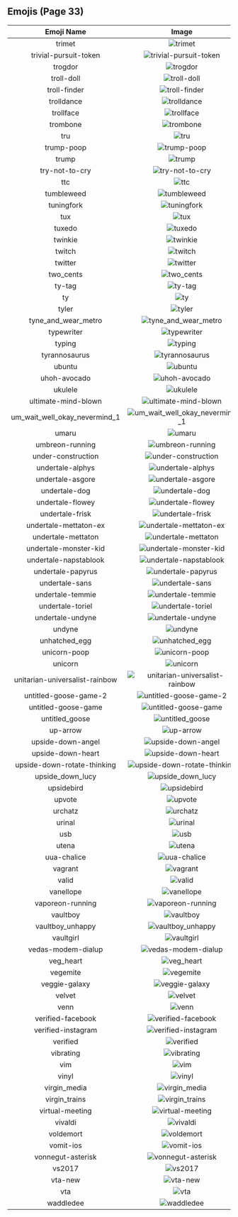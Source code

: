 
  ## Emojis (Page 33)
  |Emoji Name|Image|
  | :-: | :-: |
  |trimet| ![trimet](/emojis/lgbtintech/trimet.png)|
  |trivial-pursuit-token| ![trivial-pursuit-token](/emojis/lgbtintech/trivial-pursuit-token.png)|
  |trogdor| ![trogdor](/emojis/lgbtintech/trogdor.gif)|
  |troll-doll| ![troll-doll](/emojis/lgbtintech/troll-doll.png)|
  |troll-finder| ![troll-finder](/emojis/lgbtintech/troll-finder.png)|
  |trolldance| ![trolldance](/emojis/lgbtintech/trolldance.gif)|
  |trollface| ![trollface](/emojis/lgbtintech/trollface.png)|
  |trombone| ![trombone](/emojis/lgbtintech/trombone.png)|
  |tru| ![tru](/emojis/lgbtintech/tru.png)|
  |trump-poop| ![trump-poop](/emojis/lgbtintech/trump-poop.png)|
  |trump| ![trump](/emojis/lgbtintech/trump.png)|
  |try-not-to-cry| ![try-not-to-cry](/emojis/lgbtintech/try-not-to-cry.gif)|
  |ttc| ![ttc](/emojis/lgbtintech/ttc.png)|
  |tumbleweed| ![tumbleweed](/emojis/lgbtintech/tumbleweed.gif)|
  |tuningfork| ![tuningfork](/emojis/lgbtintech/tuningfork.png)|
  |tux| ![tux](/emojis/lgbtintech/tux.png)|
  |tuxedo| ![tuxedo](/emojis/lgbtintech/tuxedo.jpg)|
  |twinkie| ![twinkie](/emojis/lgbtintech/twinkie.png)|
  |twitch| ![twitch](/emojis/lgbtintech/twitch.png)|
  |twitter| ![twitter](/emojis/lgbtintech/twitter.png)|
  |two_cents| ![two_cents](/emojis/lgbtintech/two_cents.jpg)|
  |ty-tag| ![ty-tag](/emojis/lgbtintech/ty-tag.png)|
  |ty| ![ty](/emojis/lgbtintech/ty.png)|
  |tyler| ![tyler](/emojis/lgbtintech/tyler.png)|
  |tyne_and_wear_metro| ![tyne_and_wear_metro](/emojis/lgbtintech/tyne_and_wear_metro.png)|
  |typewriter| ![typewriter](/emojis/lgbtintech/typewriter.gif)|
  |typing| ![typing](/emojis/lgbtintech/typing.gif)|
  |tyrannosaurus| ![tyrannosaurus](/emojis/lgbtintech/tyrannosaurus.png)|
  |ubuntu| ![ubuntu](/emojis/lgbtintech/ubuntu.png)|
  |uhoh-avocado| ![uhoh-avocado](/emojis/lgbtintech/uhoh-avocado.png)|
  |ukulele| ![ukulele](/emojis/lgbtintech/ukulele.jpg)|
  |ultimate-mind-blown| ![ultimate-mind-blown](/emojis/lgbtintech/ultimate-mind-blown.png)|
  |um_wait_well_okay_nevermind_1| ![um_wait_well_okay_nevermind_1](/emojis/lgbtintech/um_wait_well_okay_nevermind_1.png)|
  |umaru| ![umaru](/emojis/lgbtintech/umaru.jpg)|
  |umbreon-running| ![umbreon-running](/emojis/lgbtintech/umbreon-running.gif)|
  |under-construction| ![under-construction](/emojis/lgbtintech/under-construction.gif)|
  |undertale-alphys| ![undertale-alphys](/emojis/lgbtintech/undertale-alphys.png)|
  |undertale-asgore| ![undertale-asgore](/emojis/lgbtintech/undertale-asgore.png)|
  |undertale-dog| ![undertale-dog](/emojis/lgbtintech/undertale-dog.gif)|
  |undertale-flowey| ![undertale-flowey](/emojis/lgbtintech/undertale-flowey.png)|
  |undertale-frisk| ![undertale-frisk](/emojis/lgbtintech/undertale-frisk.png)|
  |undertale-mettaton-ex| ![undertale-mettaton-ex](/emojis/lgbtintech/undertale-mettaton-ex.png)|
  |undertale-mettaton| ![undertale-mettaton](/emojis/lgbtintech/undertale-mettaton.gif)|
  |undertale-monster-kid| ![undertale-monster-kid](/emojis/lgbtintech/undertale-monster-kid.png)|
  |undertale-napstablook| ![undertale-napstablook](/emojis/lgbtintech/undertale-napstablook.png)|
  |undertale-papyrus| ![undertale-papyrus](/emojis/lgbtintech/undertale-papyrus.png)|
  |undertale-sans| ![undertale-sans](/emojis/lgbtintech/undertale-sans.png)|
  |undertale-temmie| ![undertale-temmie](/emojis/lgbtintech/undertale-temmie.png)|
  |undertale-toriel| ![undertale-toriel](/emojis/lgbtintech/undertale-toriel.png)|
  |undertale-undyne| ![undertale-undyne](/emojis/lgbtintech/undertale-undyne.png)|
  |undyne| ![undyne](/emojis/lgbtintech/undyne.gif)|
  |unhatched_egg| ![unhatched_egg](/emojis/lgbtintech/unhatched_egg.jpg)|
  |unicorn-poop| ![unicorn-poop](/emojis/lgbtintech/unicorn-poop.jpg)|
  |unicorn| ![unicorn](/emojis/lgbtintech/unicorn.png)|
  |unitarian-universalist-rainbow| ![unitarian-universalist-rainbow](/emojis/lgbtintech/unitarian-universalist-rainbow.png)|
  |untitled-goose-game-2| ![untitled-goose-game-2](/emojis/lgbtintech/untitled-goose-game-2.png)|
  |untitled-goose-game| ![untitled-goose-game](/emojis/lgbtintech/untitled-goose-game.png)|
  |untitled_goose| ![untitled_goose](/emojis/lgbtintech/untitled_goose.png)|
  |up-arrow| ![up-arrow](/emojis/lgbtintech/up-arrow.png)|
  |upside-down-angel| ![upside-down-angel](/emojis/lgbtintech/upside-down-angel.png)|
  |upside-down-heart| ![upside-down-heart](/emojis/lgbtintech/upside-down-heart.png)|
  |upside-down-rotate-thinking| ![upside-down-rotate-thinking](/emojis/lgbtintech/upside-down-rotate-thinking.gif)|
  |upside_down_lucy| ![upside_down_lucy](/emojis/lgbtintech/upside_down_lucy.jpg)|
  |upsidebird| ![upsidebird](/emojis/lgbtintech/upsidebird.jpg)|
  |upvote| ![upvote](/emojis/lgbtintech/upvote.png)|
  |urchatz| ![urchatz](/emojis/lgbtintech/urchatz.jpg)|
  |urinal| ![urinal](/emojis/lgbtintech/urinal.png)|
  |usb| ![usb](/emojis/lgbtintech/usb.png)|
  |utena| ![utena](/emojis/lgbtintech/utena.png)|
  |uua-chalice| ![uua-chalice](/emojis/lgbtintech/uua-chalice.png)|
  |vagrant| ![vagrant](/emojis/lgbtintech/vagrant.png)|
  |valid| ![valid](/emojis/lgbtintech/valid.png)|
  |vanellope| ![vanellope](/emojis/lgbtintech/vanellope.png)|
  |vaporeon-running| ![vaporeon-running](/emojis/lgbtintech/vaporeon-running.gif)|
  |vaultboy| ![vaultboy](/emojis/lgbtintech/vaultboy.jpg)|
  |vaultboy_unhappy| ![vaultboy_unhappy](/emojis/lgbtintech/vaultboy_unhappy.jpg)|
  |vaultgirl| ![vaultgirl](/emojis/lgbtintech/vaultgirl.jpg)|
  |vedas-modem-dialup| ![vedas-modem-dialup](/emojis/lgbtintech/vedas-modem-dialup.png)|
  |veg_heart| ![veg_heart](/emojis/lgbtintech/veg_heart.png)|
  |vegemite| ![vegemite](/emojis/lgbtintech/vegemite.jpg)|
  |veggie-galaxy| ![veggie-galaxy](/emojis/lgbtintech/veggie-galaxy.png)|
  |velvet| ![velvet](/emojis/lgbtintech/velvet.jpg)|
  |venn| ![venn](/emojis/lgbtintech/venn.png)|
  |verified-facebook| ![verified-facebook](/emojis/lgbtintech/verified-facebook.png)|
  |verified-instagram| ![verified-instagram](/emojis/lgbtintech/verified-instagram.png)|
  |verified| ![verified](/emojis/lgbtintech/verified.png)|
  |vibrating| ![vibrating](/emojis/lgbtintech/vibrating.gif)|
  |vim| ![vim](/emojis/lgbtintech/vim.png)|
  |vinyl| ![vinyl](/emojis/lgbtintech/vinyl.png)|
  |virgin_media| ![virgin_media](/emojis/lgbtintech/virgin_media.png)|
  |virgin_trains| ![virgin_trains](/emojis/lgbtintech/virgin_trains.png)|
  |virtual-meeting| ![virtual-meeting](/emojis/lgbtintech/virtual-meeting.png)|
  |vivaldi| ![vivaldi](/emojis/lgbtintech/vivaldi.jpg)|
  |voldemort| ![voldemort](/emojis/lgbtintech/voldemort.jpg)|
  |vomit-ios| ![vomit-ios](/emojis/lgbtintech/vomit-ios.png)|
  |vonnegut-asterisk| ![vonnegut-asterisk](/emojis/lgbtintech/vonnegut-asterisk.gif)|
  |vs2017| ![vs2017](/emojis/lgbtintech/vs2017.png)|
  |vta-new| ![vta-new](/emojis/lgbtintech/vta-new.png)|
  |vta| ![vta](/emojis/lgbtintech/vta.png)|
  |waddledee| ![waddledee](/emojis/lgbtintech/waddledee.gif)|
  